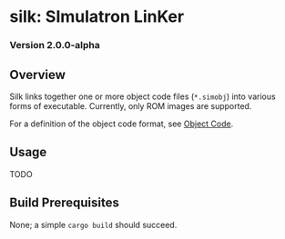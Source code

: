 # silk: SImulatron LinKer
### Version 2.0.0-alpha

## Overview
Silk links together one or more object code files (`*.simobj`) into various forms of executable. Currently, only ROM images are supported.

For a definition of the object code format, see [Object Code](../Documentation/object-code.md).

## Usage
TODO

## Build Prerequisites
None; a simple `cargo build` should succeed.
